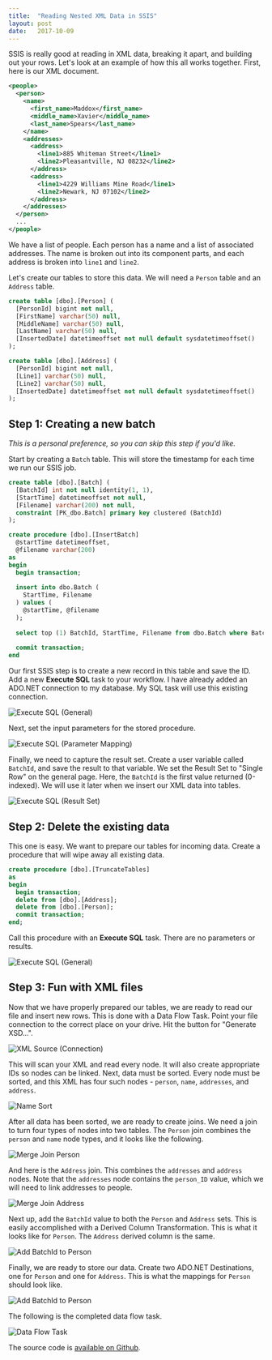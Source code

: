 ```yaml
---
title:  "Reading Nested XML Data in SSIS"
layout: post
date:   2017-10-09
---
```


SSIS is really good at reading in XML data, breaking it apart, and building out your rows. Let's look at an example of how this all works together. First, here is our XML document.

```xml
<people>
  <person>
    <name>
      <first_name>Maddox</first_name>
      <middle_name>Xavier</middle_name>
      <last_name>Spears</last_name>
    </name>
    <addresses>
      <address>
        <line1>885 Whiteman Street</line1>
        <line2>Pleasantville, NJ 08232</line2>
      </address>
      <address>
        <line1>4229 Williams Mine Road</line1>
        <line2>Newark, NJ 07102</line2>
      </address>
    </addresses>
  </person>
  ...
</people>
```

We have a list of people. Each person has a name and a list of associated addresses. The name is broken out into its component parts, and each address is broken into `line1` and `line2`.

Let's create our tables to store this data. We will need a `Person` table and an `Address` table.

```sql
create table [dbo].[Person] (
  [PersonId] bigint not null,
  [FirstName] varchar(50) null,
  [MiddleName] varchar(50) null,
  [LastName] varchar(50) null,
  [InsertedDate] datetimeoffset not null default sysdatetimeoffset()
);

create table [dbo].[Address] (
  [PersonId] bigint not null,
  [Line1] varchar(50) null,
  [Line2] varchar(50) null,
  [InsertedDate] datetimeoffset not null default sysdatetimeoffset()
);
```

## Step 1: Creating a new batch

*This is a personal preference, so you can skip this step if you'd like.*

Start by creating a `Batch` table. This will store the timestamp for each time we run our SSIS job.

```sql
create table [dbo].[Batch] (
  [BatchId] int not null identity(1, 1),
  [StartTime] datetimeoffset not null,
  [Filename] varchar(200) not null,
  constraint [PK_dbo.Batch] primary key clustered (BatchId)
);

create procedure [dbo].[InsertBatch]
  @startTime datetimeoffset,
  @filename varchar(200)
as
begin
  begin transaction;
  
  insert into dbo.Batch (
    StartTime, Filename
  ) values (
    @startTime, @filename
  );
  
  select top (1) BatchId, StartTime, Filename from dbo.Batch where BatchId = scope_identity();
  
  commit transaction;
end
```

Our first SSIS step is to create a new record in this table and save the ID. Add a new **Execute SQL** task to your workflow. I have already added an ADO.NET connection to my database. My SQL task will use this existing connection.

![Execute SQL (General)](/assets/images/reading-nested-xml-data-in-ssis/step-1-execute-sql-general.PNG)

Next, set the input parameters for the stored procedure.

![Execute SQL (Parameter Mapping)](/assets/images/reading-nested-xml-data-in-ssis/step-1-execute-sql-parameter-mapping.PNG)

Finally, we need to capture the result set. Create a user variable called `BatchId`, and save the result to that variable. We set the Result Set to "Single Row" on the general page. Here, the `BatchId` is the first value returned (0-indexed). We will use it later when we insert our XML data into tables.

![Execute SQL (Result Set)](/assets/images/reading-nested-xml-data-in-ssis/step-1-execute-sql-result-set.PNG)

## Step 2: Delete the existing data

This one is easy. We want to prepare our tables for incoming data. Create a procedure that will wipe away all existing data.

```sql
create procedure [dbo].[TruncateTables]
as
begin
  begin transaction;
  delete from [dbo].[Address];
  delete from [dbo].[Person];
  commit transaction;
end;
```

Call this procedure with an **Execute SQL** task. There are no parameters or results.

![Execute SQL (General)](/assets/images/reading-nested-xml-data-in-ssis/step-2-execute-sql-general.PNG)

## Step 3: Fun with XML files

Now that we have properly prepared our tables, we are ready to read our file and insert new rows. This is done with a Data Flow Task. Point your file connection to the correct place on your drive. Hit the button for "Generate XSD...".

![XML Source (Connection)](/assets/images/reading-nested-xml-data-in-ssis/step-3-xml-source-connection.PNG)

This will scan your XML and read every node. It will also create appropriate IDs so nodes can be linked. Next, data must be sorted. Every node must be sorted, and this XML has four such nodes - `person`, `name`, `addresses`, and `address`.

![Name Sort](/assets/images/reading-nested-xml-data-in-ssis/step-3-name-sort.PNG)

After all data has been sorted, we are ready to create joins. We need a join to turn four types of nodes into two tables. The `Person` join combines the `person` and `name` node types, and it looks like the following.

![Merge Join Person](/assets/images/reading-nested-xml-data-in-ssis/step-3-merge-join-person.PNG)

And here is the `Address` join. This combines the `addresses` and `address` nodes. Note that the `addresses` node contains the `person_ID` value, which we will need to link addresses to people.

![Merge Join Address](/assets/images/reading-nested-xml-data-in-ssis/step-3-merge-join-address.PNG)

Next up, add the `BatchId` value to both the `Person` and `Address` sets. This is easily accomplished with a Derived Column Transformation. This is what it looks like for `Person`. The `Address` derived column is the same.

![Add BatchId to Person](/assets/images/reading-nested-xml-data-in-ssis/step-3-add-columns-to-person.PNG)

Finally, we are ready to store our data. Create two ADO.NET Destinations, one for `Person` and one for `Address`. This is what the mappings for `Person` should look like.

![Add BatchId to Person](/assets/images/reading-nested-xml-data-in-ssis/step-3-adonet-destination-person-mappings.PNG)

The following is the completed data flow task.

![Data Flow Task](/assets/images/reading-nested-xml-data-in-ssis/step-3-data-flow-task.PNG)

The source code is [available on Github](https://github.com/jarrettmeyer/nested-xml-ssis).
